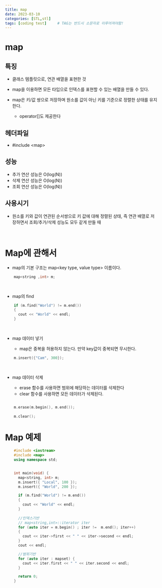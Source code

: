 ```yaml
---
title: map
date: 2023-03-10
categories: [STL,stl]
tags: [coding test]		# TAG는 반드시 소문자로 이루어져야함!
---
```


map
===============
특징
--------------

* 클래스 템플릿으로, 연관 배열을 표현한 것

* map을 이용하면 모든 타입으로 인덱스를 표현할 수 있는 배열을 만들 수 있다.

* map은 키/값 쌍으로 저장하며 원소를 값이 아닌 키를 기준으로 정렬한 상태를 유지한다.

  * operator[]도 제공한다

헤더파일
---------------
* #include \<map\>

성능
-----------

  * 추가 연산 성능은 O(log(N))
  * 삭제 연산 성능은 O(log(N))
  * 조회 연산 성능은 O(log(N))

사용시기
--------------
* 원소를 키와 값이 연관된 순서쌍으로 키 값에 대해 정렬된 상태, 즉 연관 배열로 저장하면서 조회/추가/삭제 성능도 모두 같게 만들 때

<br>

Map에 관해서
==============

* map의 기본 구조는 map\<key type, value type\> 이름이다.


```C++
    map<string ,int> m;
```

<br>

* map의 find

```C++
    if (m.find("World") != m.end()) 
    {
      cout << "World" << endl;
    }
```

<br>

* map 데이터 넣기

  * map은 중복을 허용하지 않는다. 만약 key값이 중복되면 무시한다.

```C++
    m.insert({"Cam", 300});
```

<br>

* map 데이터 삭제

    * erase 함수를 사용하면 범위에 해당하는 데이터를 삭제한다
    * clear 함수를 사용하면 모든 데이터가 삭제된다.

```C++

    m.erase(m.begin(), m.end());
    
    m.clear();

```

Map 예제
============

```C++
    #include <iostream>
    #include <map>
    using namespace std;

    
    int main(void) {
      map<string, int> m;
      m.insert({ "Local", 100 });
      m.insert({ "World", 200 });

      if (m.find("World") != m.end()) 
      {
        cout << "World" << endl;
      }
      
      //인덱스기반
      // map<string,int>::iterator iter
      for (auto iter = m.begin() ; iter !=  m.end(); iter++)
      {
        cout << iter->first << " " << iter->second << endl;
      }
      cout << endl;

      //범위기반
      for (auto iter : mapset) {
        cout << iter.first << " " << iter.second << endl;
      }

      return 0;
    }
```